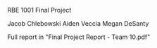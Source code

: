 RBE 1001 Final Project

Jacob Chlebowski
Aiden Veccia
Megan DeSanty

Full report in "Final Project Report - Team 10.pdf"